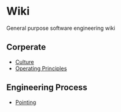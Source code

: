 # Wiki
General purpose software engineering wiki

## Corperate
* [Culture](./Culture.md)
* [Operating Principles](./OperatingPrinciples.md)

## Engineering Process

* [Pointing](./Pointing.md)
